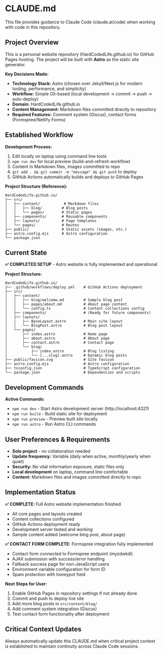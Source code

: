 # CLAUDE.md

This file provides guidance to Claude Code (claude.ai/code) when working with code in this repository.

## Project Overview

This is a personal website repository (HardCodedLife.github.io) for GitHub Pages hosting. The project will be built with **Astro** as the static site generator.

**Key Decisions Made:**
- **Technology Stack:** Astro (chosen over Jekyll/Next.js for modern tooling, performance, and simplicity)
- **Workflow:** Simple Git-based (local development → commit → push → auto-deploy)
- **Domain:** HardCodedLife.github.io
- **Content Management:** Markdown files committed directly to repository
- **Required Features:** Comment system (Giscus), contact forms (Formspree/Netlify Forms)

## Established Workflow

**Development Process:**
1. Edit locally on laptop using command line tools
2. `npm run dev` for local preview (build-and-refresh workflow)
3. Content in Markdown files, images committed to repo
4. `git add . && git commit -m "message" && git push` to deploy
5. GitHub Actions automatically builds and deploys to GitHub Pages

**Project Structure (Reference):**
```
HardCodedLife.github.io/
├── src/
│   ├── content/           # Markdown files
│   │   ├── blog/         # Blog posts
│   │   └── pages/        # Static pages
│   ├── components/       # Reusable components
│   ├── layouts/          # Page templates
│   └── pages/            # Routes
├── public/               # Static assets (images, etc.)
├── astro.config.mjs      # Astro configuration
└── package.json
```

## Current State

**✅ COMPLETED SETUP** - Astro website is fully implemented and operational

**Project Structure:**
```
HardCodedLife.github.io/
├── .github/workflows/deploy.yml    # GitHub Actions deployment
├── src/
│   ├── content/
│   │   ├── blog/welcome.md         # Sample blog post
│   │   ├── pages/about.md          # About page content
│   │   └── config.ts               # Content collections config
│   ├── components/                 # (Ready for future components)
│   ├── layouts/
│   │   ├── BaseLayout.astro        # Main site layout
│   │   └── BlogPost.astro          # Blog post layout
│   └── pages/
│       ├── index.astro             # Home page
│       ├── about.astro             # About page
│       ├── contact.astro           # Contact page
│       └── blog/
│           ├── index.astro         # Blog listing
│           └── [...slug].astro     # Dynamic blog posts
├── public/favicon.svg              # Site favicon
├── astro.config.mjs                # Astro configuration
├── tsconfig.json                   # TypeScript configuration
└── package.json                    # Dependencies and scripts
```

## Development Commands

**Active Commands:**
- `npm run dev` - Start Astro development server (http://localhost:4321)
- `npm run build` - Build static site for deployment
- `npm run preview` - Preview built site locally
- `npm run astro` - Run Astro CLI commands

## User Preferences & Requirements

- **Solo project** - no collaboration needed
- **Update frequency:** Variable (daily when active, monthly/yearly when quiet)
- **Security:** No vital information exposure, static files only
- **Local development** on laptop, command line comfortable
- **Content:** Markdown files and images committed directly to repo

## Implementation Status

**✅ COMPLETE:** Full Astro website implementation finished
- All core pages and layouts created
- Content collections configured
- GitHub Actions deployment ready
- Development server tested and working
- Sample content added (welcome blog post, about page)

**✅ CONTACT FORM COMPLETE:** Formspree integration fully implemented
- Contact form connected to Formspree endpoint (myzdwkdl)
- AJAX submission with success/error handling
- Fallback success page for non-JavaScript users
- Environment variable configuration for form ID
- Spam protection with honeypot field

**Next Steps for User:**
1. Enable GitHub Pages in repository settings if not already done
2. Commit and push to deploy live site
3. Add more blog posts in `src/content/blog/`
4. Add comment system integration (Giscus)
5. Test contact form functionality after deployment

## Critical Context Updates

Always automatically update this CLAUDE.md when critical project context is established to maintain continuity across Claude Code sessions.
